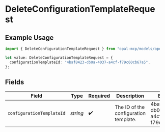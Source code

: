 # DeleteConfigurationTemplateRequest

## Example Usage

```typescript
import { DeleteConfigurationTemplateRequest } from "opal-mcp/models/operations";

let value: DeleteConfigurationTemplateRequest = {
  configurationTemplateId: "4baf8423-db0a-4037-a4cf-f79c60cb67a5",
};
```

## Fields

| Field                                 | Type                                  | Required                              | Description                           | Example                               |
| ------------------------------------- | ------------------------------------- | ------------------------------------- | ------------------------------------- | ------------------------------------- |
| `configurationTemplateId`             | *string*                              | :heavy_check_mark:                    | The ID of the configuration template. | 4baf8423-db0a-4037-a4cf-f79c60cb67a5  |